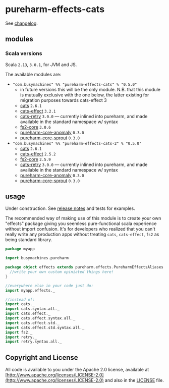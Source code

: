 # pureharm-effects-cats

See [changelog](./CHANGELOG.md).

## modules

### Scala versions
Scala `2.13`, `3.0.1`, for JVM and JS.

The available modules are:

- `"com.busymachines" %% "pureharm-effects-cats" % "0.5.0"`
    - in future versions this will be the only module. N.B. that this module is mutually exclusive with the one below, the latter existing for migration purposes towards cats-effect 3
    - [cats](https://github.com/typelevel/cats/releases) `2.6.1`
    - [cats-effect](https://github.com/typelevel/cats-effect/releases) `3.2.1`
    - [cats-retry](https://github.com/cb372/cats-retry) `3.0.0` — currently inlined into pureharm, and made available in the standard namespace w/ syntax
    - [fs2-core](https://github.com/typelevel/fs2/releases) `3.0.6`
    - [pureharm-core-anomaly](https://github.com/busymachines/pureharm-core/releases) `0.3.0`
    - [pureharm-core-sprout](https://github.com/busymachines/pureharm-core/releases) `0.3.0`
- `"com.busymachines" %% "pureharm-effects-cats-2" % "0.5.0"` 
    - [cats](https://github.com/typelevel/cats/releases) `2.6.1`
    - [cats-effect](https://github.com/typelevel/cats-effect/releases) `2.5.2`
    - [fs2-core](https://github.com/typelevel/fs2/releases) `2.5.9`
    - [cats-retry](https://github.com/cb372/cats-retry) `3.0.0` — currently inlined into pureharm, and made available in the standard namespace w/ syntax
    - [pureharm-core-anomaly](https://github.com/busymachines/pureharm-core/releases) `0.3.0`
    - [pureharm-core-sprout](https://github.com/busymachines/pureharm-core/releases) `0.3.0`

## usage

Under construction. See [release notes](https://github.com/busymachines/pureharm-effects-cats/releases) and tests for examples.

The recommended way of making use of this module is to create your own "effects" package giving you seemless pure-functional scala experience without import confusion. It's for developers who realized that you can't really write any production apps without treating `cats`, `cats-effect`, `fs2` as being standard library.

```scala
package myapp

import busymachines.pureharm

package object effects extends pureharm.effects.PureharmEffectsAliases with pureharm.effects.PureharmEffectsSyntax {
  //write your own custom opiniated things here!
}

//everywhere else in your code just do:
import myapp.effects._

//instead of:
import cats._
import cats.syntax.all._
import cats.effect._
import cats.effect.syntax.all._
import cats.effect.std._
import cats.effect.std.syntax.all._
import fs2._
import retry._
import retry.syntax.all._
```

## Copyright and License

All code is available to you under the Apache 2.0 license, available
at [http://www.apache.org/licenses/LICENSE-2.0](http://www.apache.org/licenses/LICENSE-2.0) and also in
the [LICENSE](./LICENSE) file.

